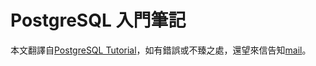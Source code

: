 ﻿# PostgreSQL 入門筆記

本文翻譯自[PostgreSQL Tutorial](http://www.postgresqltutorial.com/)，如有錯誤或不臻之處，還望來信告知[mail](mailto:yicongk@igis.com.tw)。





